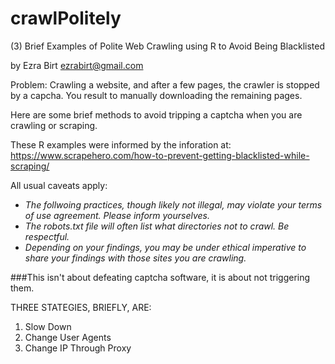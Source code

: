 # crawlPolitely
(3) Brief Examples of Polite Web Crawling using R to Avoid Being Blacklisted

by Ezra Birt
ezrabirt@gmail.com

 
Problem: Crawling a website, and after a few pages, the crawler is stopped by a capcha. You result to manually downloading the remaining pages.

Here are some brief methods to avoid tripping a captcha when you are crawling or scraping.

These R examples were informed by the inforation at:
https://www.scrapehero.com/how-to-prevent-getting-blacklisted-while-scraping/

All usual caveats apply:
- _The follwoing practices, though likely not illegal, may violate your terms of use agreement. Please inform yourselves._
- _The robots.txt file will often list what directories not to crawl.  Be respectful._
- _Depending on your findings, you may be under ethical imperative to share your findings with those sites you are crawling._

###This isn't about defeating captcha software, it is about not triggering them.

THREE STATEGIES, BRIEFLY, ARE:
1. Slow Down
2. Change User Agents
3. Change IP Through Proxy
